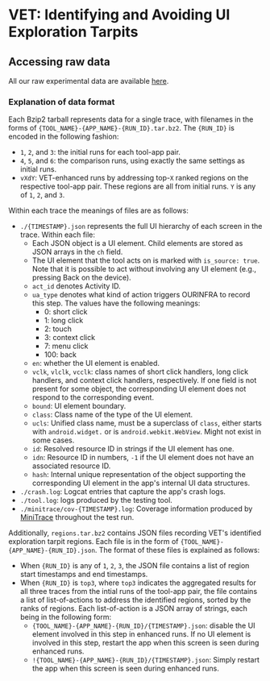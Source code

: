 # VET: Identifying and Avoiding UI Exploration Tarpits

## Accessing raw data

All our raw experimental data are available
[here](https://osf.io/8wsfz/?view_only=4896b40797ce4b1bb25c85efcc5aec56).

### Explanation of data format

Each Bzip2 tarball represents data for a single trace, with filenames in the forms of `{TOOL_NAME}-{APP_NAME}-{RUN_ID}.tar.bz2`. The `{RUN_ID}` is encoded in the following fashion:

- `1`, `2`, and `3`: the initial runs for each tool-app pair.
- `4`, `5`, and `6`: the comparison runs, using exactly the same settings as initial runs.
- `vXdY`: VET-enhanced runs by addressing top-`X` ranked regions on the respective tool-app pair. These regions are all from initial runs. `Y` is any of `1`, `2`, and `3`.

Within each trace the meanings of files are as follows:

- `./{TIMESTAMP}.json` represents the full UI hierarchy of each screen in the trace. Within each file:
  - Each JSON object is a UI element. Child elements are stored as JSON arrays in the `ch` field.
  - The UI element that the tool acts on is marked with `is_source: true`. Note that it is possible to act without involving any UI element (e.g., pressing Back on the device).
  - `act_id` denotes Activity ID.
  - `ua_type` denotes what kind of action triggers OURINFRA to record this step. The values have the following meanings:
    * 0: short click
    * 1: long click
    * 2: touch
    * 3: context click
    * 7: menu click
    * 100: back
  - `en`: whether the UI element is enabled.
  - `vclk`, `vlclk`, `vcclk`: class names of short click handlers, long click handlers, and context click handlers, respectively. If one field is not present for some object, the corresponding UI element does not respond to the corresponding event.
  - `bound`: UI element boundary.
  - `class`: Class name of the type of the UI element.
  - `ucls`: Unified class name, must be a superclass of `class`, either starts with `android.widget.` or is `android.webkit.WebView`. Might not exist in some cases.
  - `id`: Resolved resource ID in strings if the UI element has one.
  - `idn`: Resource ID in numbers, `-1` if the UI element does not have an associated resource ID.
  - `hash`: Internal unique representation of the object supporting the corresponding UI element in the app's internal UI data structures.
- `./crash.log`: Logcat entries that capture the app's crash logs.
- `./tool.log`: logs produced by the testing tool.
- `./minitrace/cov-{TIMESTAMP}.log`: Coverage information produced by [MiniTrace](http://gutianxiao.com/ape/install-mini-tracing) throughout the test run.

Additionally, `regions.tar.bz2` contains JSON files recording VET's identified exploration tarpit regions. Each file is in the form of `{TOOL_NAME}-{APP_NAME}-{RUN_ID}.json`. The format of these files is explained as follows:

- When `{RUN_ID}` is any of `1`, `2`, `3`, the JSON file contains a list of region start timestamps and end timestamps.
- When `{RUN_ID}` is `top3`, where `top3` indicates the aggregated results for all three traces from the intial runs of the tool-app pair, the file contains a list of list-of-actions to address the identified regions, sorted by the ranks of regions. Each list-of-action is a JSON array of strings, each being in the following form:
  - `{TOOL_NAME}-{APP_NAME}-{RUN_ID}/{TIMESTAMP}.json`: disable the UI element involved in this step in enhanced runs. If no UI element is involved in this step, restart the app when this screen is seen during enhanced runs.
  - `!{TOOL_NAME}-{APP_NAME}-{RUN_ID}/{TIMESTAMP}.json`: Simply restart the app when this screen is seen during enhanced runs.

